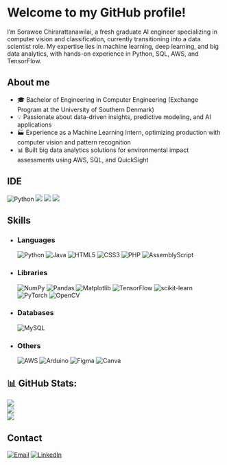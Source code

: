 # Welcome to my GitHub profile!
I’m Sorawee Chirarattanawilai, a fresh graduate AI engineer specializing in computer vision and classification, currently transitioning into a data scientist role. My expertise lies in machine learning, deep learning, and big data analytics, with hands-on experience in Python, SQL, AWS, and TensorFlow.

## About me
- 🎓 Bachelor of Engineering in Computer Engineering (Exchange Program at the University of Southern Denmark)
- 💡 Passionate about data-driven insights, predictive modeling, and AI applications
- 🏭 Experience as a Machine Learning Intern, optimizing production with computer vision and pattern recognition
- 📊 Built big data analytics solutions for environmental impact assessments using AWS, SQL, and QuickSight

## IDE
![Python](https://img.shields.io/badge/python-3670A0?style=for-the-badge&logo=python&logoColor=ffdd54) ![](https://img.shields.io/badge/Arduino_IDE-00979D?style=for-the-badge&logo=arduino&logoColor=white) ![](	https://img.shields.io/badge/Colab-F9AB00?style=for-the-badge&logo=googlecolab&color=525252) ![](https://img.shields.io/badge/VSCode-0078D4?style=for-the-badge&logo=visual%20studio%20code&logoColor=white)

## Skills
- ### Languages
  ![Python](https://img.shields.io/badge/python-3670A0?style=for-the-badge&logo=python&logoColor=ffdd54) ![Java](https://img.shields.io/badge/java-%23ED8B00.svg?style=for-the-badge&logo=openjdk&logoColor=white) ![HTML5](https://img.shields.io/badge/html5-%23E34F26.svg?style=for-the-badge&logo=html5&logoColor=white) ![CSS3](https://img.shields.io/badge/css3-%231572B6.svg?style=for-the-badge&logo=css3&logoColor=white) ![PHP](https://img.shields.io/badge/php-%23777BB4.svg?style=for-the-badge&logo=php&logoColor=white) ![AssemblyScript](https://img.shields.io/badge/assembly%20script-%23000000.svg?style=for-the-badge&logo=assemblyscript&logoColor=white)
- ### Libraries
  ![NumPy](https://img.shields.io/badge/numpy-%23013243.svg?style=for-the-badge&logo=numpy&logoColor=white) ![Pandas](https://img.shields.io/badge/pandas-%23150458.svg?style=for-the-badge&logo=pandas&logoColor=white) ![Matplotlib](https://img.shields.io/badge/Matplotlib-%23ffffff.svg?style=for-the-badge&logo=Matplotlib&logoColor=black) ![TensorFlow](https://img.shields.io/badge/TensorFlow-%23FF6F00.svg?style=for-the-badge&logo=TensorFlow&logoColor=white) ![scikit-learn](https://img.shields.io/badge/scikit--learn-%23F7931E.svg?style=for-the-badge&logo=scikit-learn&logoColor=white) ![PyTorch](https://img.shields.io/badge/PyTorch-%23EE4C2C.svg?style=for-the-badge&logo=PyTorch&logoColor=white) ![OpenCV](https://img.shields.io/badge/opencv-%23white.svg?style=for-the-badge&logo=opencv&logoColor=white)
- ### Databases
  ![MySQL](https://img.shields.io/badge/mysql-4479A1.svg?style=for-the-badge&logo=mysql&logoColor=white) 
- ### Others
  ![AWS](https://img.shields.io/badge/AWS-%23FF9900.svg?style=for-the-badge&logo=amazon-aws&logoColor=white) ![Arduino](https://img.shields.io/badge/-Arduino-00979D?style=for-the-badge&logo=Arduino&logoColor=white) ![Figma](https://img.shields.io/badge/figma-%23F24E1E.svg?style=for-the-badge&logo=figma&logoColor=white) ![Canva](https://img.shields.io/badge/Canva-%2300C4CC.svg?style=for-the-badge&logo=Canva&logoColor=white)

## 📊 GitHub Stats:
![](https://github-readme-stats.vercel.app/api?username=MaySorawee&theme=dark&hide_border=true&include_all_commits=false&count_private=false)<br/>
![](https://nirzak-streak-stats.vercel.app/?user=MaySorawee&theme=dark&hide_border=true)<br/>
![](https://github-readme-stats.vercel.app/api/top-langs/?username=MaySorawee&theme=dark&hide_border=true&include_all_commits=false&count_private=false&layout=compact)


## Contact
[![Email](https://img.shields.io/badge/Gmail-D14836?style=for-the-badge&logo=gmail&logoColor=white)](mailto:maysorawee@gmail.com) [![LinkedIn](https://img.shields.io/badge/LinkedIn-0077B5?style=for-the-badge&logo=linkedin&logoColor=white)](www.linkedin.com/in/sorawee-chirarattanawilai)



